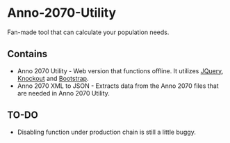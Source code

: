 Anno-2070-Utility
=================

Fan-made tool that can calculate your population needs.

Contains
--------

* Anno 2070 Utility - Web version that functions offline. It utilizes [JQuery](www.jquery.com), [Knockout](www.knockoutjs.com) and [Bootstrap](www.getbootstrap.com).
* Anno 2070 XML to JSON - Extracts data from the Anno 2070 files that are needed in Anno 2070 Utility.

TO-DO
-----

* Disabling function under production chain is still a little buggy.
